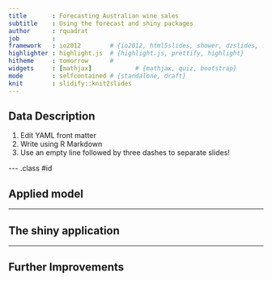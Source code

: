 ```yaml
---
title       : Forecasting Australian wine sales
subtitle    : Using the forecast and shiny packages
author      : rquadrat
job         : 
framework   : io2012        # {io2012, html5slides, shower, dzslides, ...}
highlighter : highlight.js  # {highlight.js, prettify, highlight}
hitheme     : tomorrow      # 
widgets     : [mathjax]            # {mathjax, quiz, bootstrap}
mode        : selfcontained # {standalone, draft}
knit        : slidify::knit2slides
---
```


## Data Description

1. Edit YAML front matter
2. Write using R Markdown
3. Use an empty line followed by three dashes to separate slides!

--- .class #id 

## Applied model

---

## The shiny application


---

## Further Improvements


